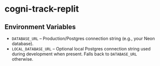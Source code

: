 # cogni-track-replit

## Environment Variables

- `DATABASE_URL` – Production/Postgres connection string (e.g., your Neon database).
- `LOCAL_DATABASE_URL` – Optional local Postgres connection string used during development when present. Falls back to `DATABASE_URL` otherwise.
